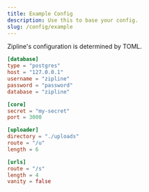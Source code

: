 ```yaml
---
title: Example Config
description: Use this to base your config.
slug: /config/example
---
```


Zipline's configuration is determined by TOML.

```toml title="zipline/Zipline.toml"
[database]
type = "postgres"
host = "127.0.0.1"
username = "zipline"
password = "password"
database = "zipline"

[core]
secret = "my-secret"
port = 3000

[uploader]
directory = "./uploads"
route = "/u"
length = 6

[urls]
route = "/s"
length = 4
vanity = false
```